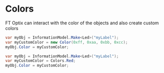 # Colors

FT Optix can interact with the color of the objects and also create custom colors

```csharp
var myObj = InformationModel.Make<Led>("myLabel");
var myCustomColor = new Color(0xff, 0xaa, 0xbb, 0xcc);
myObj.Color = myCustomColor;
```

```csharp
var myObj = InformationModel.Make<Led>("myLabel");
var myCustomColor = Colors.Red;
myObj.Color = myCustomColor;
```
